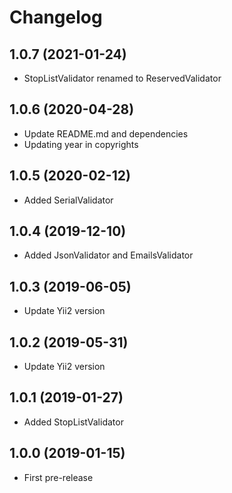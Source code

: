 Changelog
=========

## 1.0.7 (2021-01-24)
 * StopListValidator renamed to ReservedValidator

## 1.0.6 (2020-04-28)
 * Update README.md and dependencies
 * Updating year in copyrights
 
## 1.0.5 (2020-02-12)
 * Added SerialValidator
 
## 1.0.4 (2019-12-10)
 * Added JsonValidator and EmailsValidator
 
## 1.0.3 (2019-06-05)
 * Update Yii2 version
 
## 1.0.2 (2019-05-31)
 * Update Yii2 version

## 1.0.1 (2019-01-27)
 * Added StopListValidator
 
## 1.0.0 (2019-01-15)
 * First pre-release